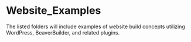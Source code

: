 # Website_Examples

The listed folders will include examples of website build concepts utilizing WordPress, BeaverBuilder, and related plugins.
